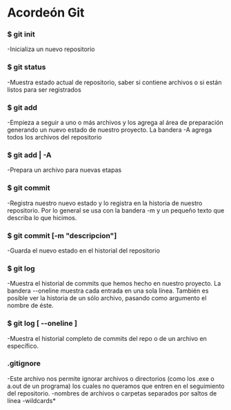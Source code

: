 # Acordeón Git

### $ git init 
-Inicializa un nuevo repositorio

### $ git status
-Muestra estado actual de repositorio, saber si contiene archivos o si están listos para ser registrados

### $ git add
-Empieza a seguir a uno o más archivos y los agrega al área de preparación generando un nuevo estado de nuestro proyecto. La bandera -A agrega todos los archivos del repositorio

### $ git add <archivo> | -A
-Prepara un archivo para nuevas etapas

### $ git commit
-Registra nuestro nuevo estado y lo registra en la historia de nuestro repositorio. Por lo general se usa con la bandera -m y un pequeño texto que describa lo que hicimos.

### $ git commit [-m "descripcion"]
-Guarda el nuevo estado en el historial del repositorio

### $ git log
-Muestra el historial de commits que hemos hecho en nuestro proyecto. La bandera --oneline muestra cada entrada en una sola línea. También es posible ver la historia de un sólo archivo, pasando como argumento el nombre de éste.

### $ git log [ --oneline <archivo>]
-Muestra el historial completo de commits del repo o de un archivo en específico.

### .gitignore
-Este archivo nos permite ignorar archivos o directorios (como los .exe o a.out de un programa) los cuales no queramos que entren en el seguimiento del repositorio.    -nombres de archivos o carpetas separados por saltos de línea    -wildcards*
